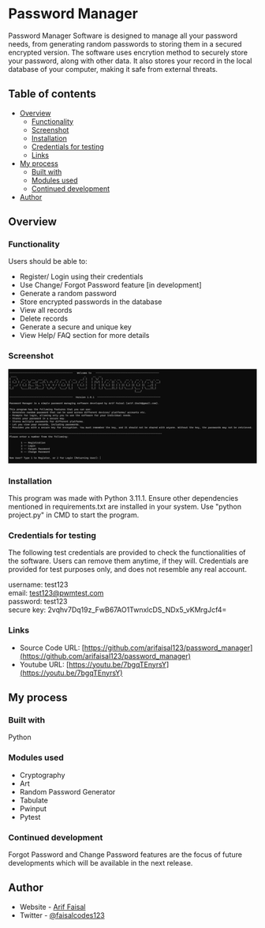 # Password Manager

Password Manager Software is designed to manage all your password needs, from generating random passwords to storing them in a secured encrypted version. The software uses encrytion method to securely store your password, along with other data. It also stores your record in the local database of your computer, making it safe from external threats.  

## Table of contents

- [Overview](#overview)
  - [Functionality](#functionality)
  - [Screenshot](#screenshot)
  - [Installation](#installation)
  - [Credentials for testing](#credentials-for-testing)
  - [Links](#links)
- [My process](#my-process)
  - [Built with](#built-with)
  - [Modules used](#modules-used)
  - [Continued development](#continued-development)
- [Author](#author)

## Overview

### Functionality

Users should be able to:

- Register/ Login using their credentials
- Use Change/ Forgot Password feature [in development] 
- Generate a random password
- Store encrypted passwords in the database
- View all records
- Delete records
- Generate a secure and unique key
- View Help/ FAQ section for more details

### Screenshot

![](./screenshot.png)

### Installation

This program was made with Python 3.11.1. Ensure other dependencies mentioned in requirements.txt are installed in your system. Use "python project.py" in CMD to start the program.

### Credentials for testing

The following test credentials are provided to check the functionalities of the software. Users can remove them anytime, if they will. Credentials are provided for test purposes only, and does not resemble any real account.

username: test123  
email: test123@pwmtest.com  
password: test123  
secure key: 2vqhv7Dq19z_FwB67AO1TwnxlcDS_NDx5_vKMrgJcf4=  

### Links

- Source Code URL: [https://github.com/arifaisal123/password_manager](https://github.com/arifaisal123/password_manager)
- Youtube URL: [https://youtu.be/7bgqTEnyrsY](https://youtu.be/7bgqTEnyrsY)

## My process

### Built with

Python

### Modules used

- Cryptography
- Art 
- Random Password Generator
- Tabulate
- Pwinput
- Pytest

### Continued development

Forgot Password and Change Password features are the focus of future developments which will be available in the next release.

## Author

- Website - [Arif Faisal](https://arifaisal123.github.io)
- Twitter - [@faisalcodes123](https://twitter.com/faisalcodes123)
